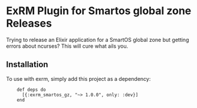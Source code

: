 # ExRM Plugin for Smartos global zone Releases

Trying to release an Elixir application for a SmartOS global zone but getting errors about
ncurses? This will cure what ails you.

## Installation

To use with exrm, simply add this project as a dependency:

        def deps do
          [{:exrm_smartos_gz, "~> 1.0.0", only: :dev}]
        end
        
